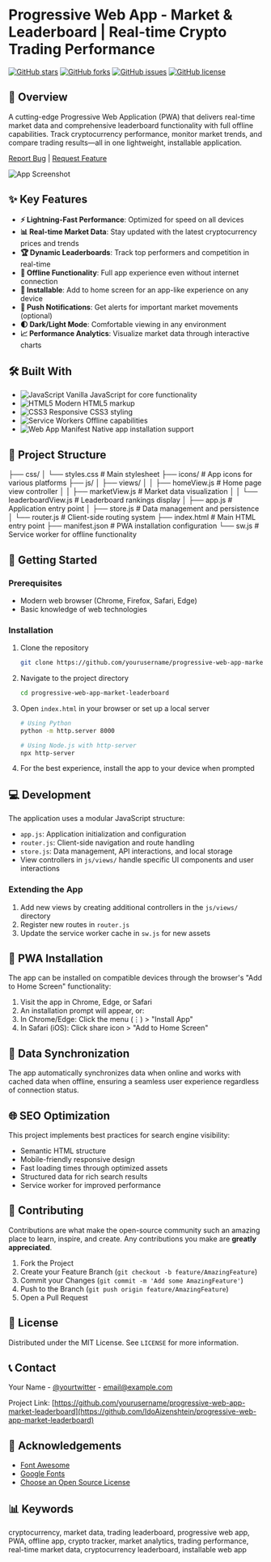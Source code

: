 # Progressive Web App - Market & Leaderboard | Real-time Crypto Trading Performance

[![GitHub stars](https://img.shields.io/github/stars/IdoAizenshtein/progressive-web-app-market-leaderboard.svg)](https://github.com/IdoAizenshtein/progressive-web-app-market-leaderboard/stargazers)
[![GitHub forks](https://img.shields.io/github/forks/IdoAizenshtein/progressive-web-app-market-leaderboard.svg)](https://github.com/IdoAizenshtein/progressive-web-app-market-leaderboard/network)
[![GitHub issues](https://img.shields.io/github/issues/IdoAizenshtein/progressive-web-app-market-leaderboard.svg)](https://github.com/IdoAizenshtein/progressive-web-app-market-leaderboard/issues)
[![GitHub license](https://img.shields.io/github/license/IdoAizenshtein/progressive-web-app-market-leaderboard.svg)](https://github.com/IdoAizenshtein/progressive-web-app-market-leaderboard/blob/master/LICENSE)

## 📱 Overview

A cutting-edge Progressive Web Application (PWA) that delivers real-time market data and comprehensive leaderboard functionality with full offline capabilities. Track cryptocurrency performance, monitor market trends, and compare trading results—all in one lightweight, installable application.

[Report Bug](https://github.com/IdoAizenshtein/progressive-web-app-market-leaderboard/issues) | [Request Feature](https://github.com/IdoAizenshtein/progressive-web-app-market-leaderboard/issues)

![App Screenshot](screenshot-url.png)

## ✨ Key Features

- **⚡ Lightning-Fast Performance**: Optimized for speed on all devices
- **📊 Real-time Market Data**: Stay updated with the latest cryptocurrency prices and trends
- **🏆 Dynamic Leaderboards**: Track top performers and competition in real-time
- **🔄 Offline Functionality**: Full app experience even without internet connection
- **📱 Installable**: Add to home screen for an app-like experience on any device
- **🔔 Push Notifications**: Get alerts for important market movements (optional)
- **🌓 Dark/Light Mode**: Comfortable viewing in any environment
- **📈 Performance Analytics**: Visualize market data through interactive charts

## 🛠️ Built With

- ![JavaScript](https://img.shields.io/badge/-JavaScript-F7DF1E?style=flat&logo=javascript&logoColor=black) Vanilla JavaScript for core functionality
- ![HTML5](https://img.shields.io/badge/-HTML5-E34F26?style=flat&logo=html5&logoColor=white) Modern HTML5 markup
- ![CSS3](https://img.shields.io/badge/-CSS3-1572B6?style=flat&logo=css3&logoColor=white) Responsive CSS3 styling
- ![Service Workers](https://img.shields.io/badge/-Service_Workers-5A0FC8?style=flat) Offline capabilities
- ![Web App Manifest](https://img.shields.io/badge/-Web_App_Manifest-4285F4?style=flat) Native app installation support

## 📂 Project Structure
├── css/
│   └── styles.css            # Main stylesheet
├── icons/                    # App icons for various platforms
├── js/
│   ├── views/
│   │   ├── homeView.js       # Home page view controller
│   │   ├── marketView.js     # Market data visualization
│   │   └── leaderboardView.js # Leaderboard rankings display
│   ├── app.js                # Application entry point
│   ├── store.js              # Data management and persistence
│   └── router.js             # Client-side routing system
├── index.html                # Main HTML entry point
├── manifest.json             # PWA installation configuration
└── sw.js                     # Service worker for offline functionality

## 🚀 Getting Started

### Prerequisites

- Modern web browser (Chrome, Firefox, Safari, Edge)
- Basic knowledge of web technologies

### Installation

1. Clone the repository
   ```bash
   git clone https://github.com/yourusername/progressive-web-app-market-leaderboard.git
   ```

2. Navigate to the project directory
   ```bash
   cd progressive-web-app-market-leaderboard
   ```

3. Open `index.html` in your browser or set up a local server
   ```bash
   # Using Python
   python -m http.server 8000
   
   # Using Node.js with http-server
   npx http-server
   ```

4. For the best experience, install the app to your device when prompted

## 💻 Development

The application uses a modular JavaScript structure:

- `app.js`: Application initialization and configuration
- `router.js`: Client-side navigation and route handling
- `store.js`: Data management, API interactions, and local storage
- View controllers in `js/views/` handle specific UI components and user interactions

### Extending the App

1. Add new views by creating additional controllers in the `js/views/` directory
2. Register new routes in `router.js`
3. Update the service worker cache in `sw.js` for new assets

## 📱 PWA Installation

The app can be installed on compatible devices through the browser's "Add to Home Screen" functionality:

1. Visit the app in Chrome, Edge, or Safari
2. An installation prompt will appear, or:
3. In Chrome/Edge: Click the menu (⋮) > "Install App"
4. In Safari (iOS): Click share icon > "Add to Home Screen"

## 🔄 Data Synchronization

The app automatically synchronizes data when online and works with cached data when offline, ensuring a seamless user experience regardless of connection status.

## 🌐 SEO Optimization

This project implements best practices for search engine visibility:

- Semantic HTML structure
- Mobile-friendly responsive design
- Fast loading times through optimized assets
- Structured data for rich search results
- Service worker for improved performance

## 🤝 Contributing

Contributions are what make the open-source community such an amazing place to learn, inspire, and create. Any contributions you make are **greatly appreciated**.

1. Fork the Project
2. Create your Feature Branch (`git checkout -b feature/AmazingFeature`)
3. Commit your Changes (`git commit -m 'Add some AmazingFeature'`)
4. Push to the Branch (`git push origin feature/AmazingFeature`)
5. Open a Pull Request

## 📄 License

Distributed under the MIT License. See `LICENSE` for more information.

## 📞 Contact

Your Name - [@yourtwitter](https://twitter.com/yourtwitter) - email@example.com

Project Link: [https://github.com/yourusername/progressive-web-app-market-leaderboard](https://github.com/IdoAizenshtein/progressive-web-app-market-leaderboard)

## 🙏 Acknowledgements

- [Font Awesome](https://fontawesome.com)
- [Google Fonts](https://fonts.google.com)
- [Choose an Open Source License](https://choosealicense.com)

## 📊 Keywords

cryptocurrency, market data, trading leaderboard, progressive web app, PWA, offline app, crypto tracker, market analytics, trading performance, real-time market data, cryptocurrency leaderboard, installable web app
